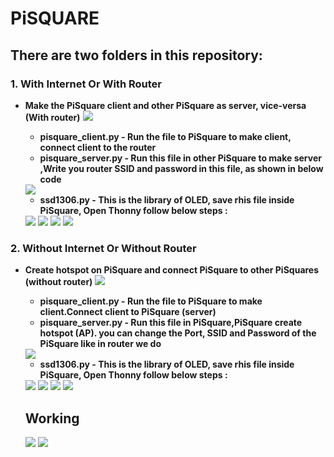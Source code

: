 # PiSQUARE

## There are two folders in this repository:
### 1. With Internet Or With Router
* **Make the PiSquare client and other PiSquare as server, vice-versa (With router)**
    <img src = "https://github.com/sbcshop/PiSquare/blob/main/images/gif2.gif" />
    
  * **pisquare_client.py - Run the file to PiSquare to make client, connect client to the router** 
  * **pisquare_server.py - Run this file in other PiSquare to make server ,Write you router SSID and password in this file, as shown in below code**
  <img src = "https://github.com/sbcshop/PiSquare/blob/main/images/img6.JPG" />
  
   * **ssd1306.py - This is the library of OLED, save rhis file inside PiSquare, Open Thonny follow below steps :**
   <img src = "https://github.com/sbcshop/PiSquare/blob/main/images/img7.png" />
   <img src = "https://github.com/sbcshop/PiSquare/blob/main/images/img10.png" />
   <img src = "https://github.com/sbcshop/PiSquare/blob/main/images/img9.png" />
   <img src = "https://github.com/sbcshop/PiSquare/blob/main/images/img8.png" />
   








### 2. Without Internet Or Without Router
* **Create hotspot on PiSquare and connect PiSquare to other PiSquares (without router)**
    <img src = "https://github.com/sbcshop/PiSquare/blob/main/images/gif5.gif" />
    
  * **pisquare_client.py - Run the file to PiSquare to make client.Connect client to PiSquare (server)** 
   * **pisquare_server.py - Run this file in PiSquare,PiSquare create hotspot (AP). you can change the Port, SSID and Password of the PiSquare like in router we do**
   <img src = "https://github.com/sbcshop/PiSquare/blob/main/images/img5.JPG" />
   
   * **ssd1306.py - This is the library of OLED, save rhis file inside PiSquare, Open Thonny follow below steps :**
   <img src = "https://github.com/sbcshop/PiSquare/blob/main/images/img7.png" />
   <img src = "https://github.com/sbcshop/PiSquare/blob/main/images/img10.png" />
   <img src = "https://github.com/sbcshop/PiSquare/blob/main/images/img9.png" />
   <img src = "https://github.com/sbcshop/PiSquare/blob/main/images/img8.png" />
   
   
   ## Working 
   <img src = "https://github.com/sbcshop/PiSquare/blob/main/images/img16.png" />
      <img src = "https://github.com/sbcshop/PiSquare/blob/main/images/img15.png" />

